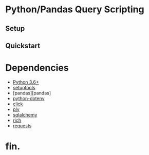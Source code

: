 # Python/Pandas Query Scripting



## Setup


## Quickstart

# Dependencies

* [Python 3.6+][python]
* [setuptools][setuptools]
* [pandas][pandas]
* [python-dotenv][dotenv]
* [click][click]
* [ply][ply]
* [sqlalchemy][sqlalchemy]
* [rich][rich]
* [requests][requests]

# fin.

[python]: https://www.python.org/
[setuptools]: https://setuptools.readthedocs.io/en/latest/
[dotenv]: https://saurabh-kumar.com/python-dotenv/
[click]: https://click.palletsprojects.com/en/7.x/quickstart/
[rich]: https://rich.readthedocs.io/en/latest/
[sqlalchemy]: http://www.sqlalchemy.org/
[requests]: https://requests.readthedocs.io/en/master/
[ply]: https://ply.readthedocs.io/en/latest/index.html

